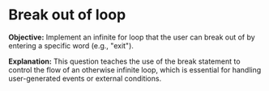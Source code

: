 # Break out of loop

**Objective:**
Implement an infinite for loop that the user can break out of by entering a specific word (e.g., "exit").

**Explanation:**
This question teaches the use of the break statement to control the flow of an otherwise infinite loop, which is essential for handling user-generated events or external conditions.
